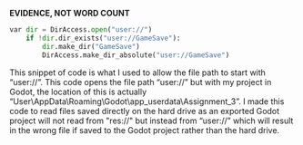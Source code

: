**EVIDENCE, NOT WORD COUNT**
```py
var dir = DirAccess.open("user://")
	if !dir.dir_exists("user://GameSave"):
		dir.make_dir("GameSave")
		DirAccess.make_dir_absolute("user://GameSave")
```

This snippet of code is what I used to allow the file path to start with “user://”. This code opens the file path “user://” but with my project in Godot, the location of this is actually “User\AppData\Roaming\Godot\app_userdata\Assignment_3”.
I made this code to read files saved directly on the hard drive as an exported Godot project will not read from "res://" but instead from “user://” which will result in the wrong file if saved to the Godot project rather than the hard drive.
